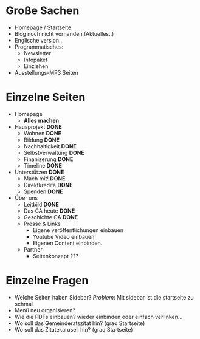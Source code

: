# Große Sachen
* Homepage / Startseite
* Blog noch nicht vorhanden (Aktuelles..)
* Englische version...
* Programmatisches:
    - Newsletter
    - Infopaket
    - Einziehen
* Ausstellungs-MP3 Seiten

# Einzelne Seiten
* Homepage
    - __Alles machen__
* Hausprojekt __DONE__
    * Wohnen __DONE__
    * Bildung __DONE__
    * Nachhaltigkeit __DONE__
    * Selbstverwaltung __DONE__
    * Finanizerung __DONE__
    * Timeline __DONE__
* Unterstützen __DONE__
    * Mach mit! __DONE__
    * Direktkredite __DONE__
    * Spenden __DONE__
* Über uns
    * Leitbild __DONE__
    * Das CA heute __DONE__
    * Geschichte CA __DONE__
    * Presse & Links
        - Eigene veröffentlichungen einbauen
        - Youtube Video einbauen
        - Eigenen Content einbinden.
    * Partner
        - Seitenkonzept ???

# Einzelne Fragen
* Welche Seiten haben Sidebar? _Problem_: Mit sidebar ist die startseite zu schmal
* Menü neu organisieren?
* Wie die PDFs einbauen? wieder einbinden oder einfach verlinken...
* Wo soll das Gemeinderatszitat hin? (grad Startseite)
* Wo soll das Zitatekarusell hin? (grad Startseite)